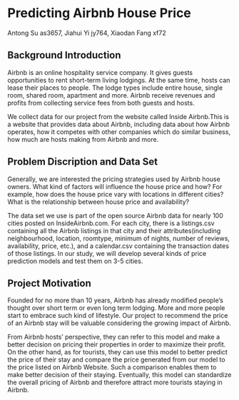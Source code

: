 # Predicting Airbnb House Price
Antong Su as3657, Jiahui Yi jy764, Xiaodan Fang xf72

## Background Introduction
Airbnb is an online hospitality service company. It gives guests opportunities to rent short-term living lodgings. At the same time, hosts can lease their places to people. The lodge types include entire house, single room, shared room, apartment and more. Airbnb receive revenues and profits from collecting service fees from both guests and hosts. 

We collect data for our project from the website called Inside Airbnb.This is a website that provides data about Airbnb, including data about how Airbnb operates, how it competes with other companies which do similar business, how much are hosts making from Airbnb and more. 

## Problem Discription and Data Set

Generally, we are interested the pricing strategies used by Airbnb house owners. What kind of factors will influence the house price and how? For example, how does the house price vary with locations in different cities? What is the relationship between house price and availability?

The data set we use is part of the open source Airbnb data for nearly 100 cities posted on InsideAirbnb.com. For each city, there is a listings.csv containing all the Airbnb listings in that city and their attributes(including neighbourhood, location, roomtype, minimum of nights, number of reviews, availability, price, etc.), and a calendar.csv containing the transaction dates of those listings. In our study, we will develop several kinds of price prediction models and test them on 3-5 cities.

## Project Motivation

Founded for no more than 10 years, Airbnb has already modified people’s thought over short term or even long term lodging. More and more people start to embrace such kind of lifestyle. Our project to recommend the price of an Airbnb stay will be valuable considering the growing impact of Airbnb.

From Airbnb hosts’ perspective, they can refer to this model and make a better decision on pricing their properties in order to maximize their profit. On the other hand, as for tourists, they can use this model to better predict the price of their stay and compare the price generated from our model to the price listed on Airbnb Website. Such a comparison enables them to make better decision of their staying. Eventually, this model can standardize the overall pricing of Airbnb and therefore attract more tourists staying in Airbnb. 
